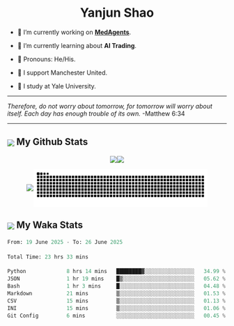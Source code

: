 

<h1 align="center">Yanjun Shao</h1>

- 🐒 I’m currently working on **[MedAgents](https://github.com/gersteinlab/MedAgents)**.

- 🦧 I’m currently learning about **AI Trading**.

- 🦍 Pronouns: He/His.

- 👹 I support Manchester United.

- 🐶 I study at Yale University.

---

<i> Therefore, do not worry about tomorrow, for tomorrow will worry about itself. Each day has enough trouble of its own. </i> -Matthew 6:34

---

<h2><img src="https://emojis.slackmojis.com/emojis/images/1579216111/7550/pikachu_wave.gif?1579216111" align="center" width="28" /> My Github Stats</h2>

<p align="center"><img align="center" src = "https://github-readme-stats.vercel.app/api?username=super-dainiu&show_icons=true&count_private=true&theme=tokyonight&hide=issues&line_height=30" width="400px"><img align="center" src = "https://github-readme-streak-stats.herokuapp.com/?user=super-dainiu&theme=tokyonight" width="400px"></p>

<p align="center"><img align="center" width="400px" src="https://github-readme-stats.vercel.app/api/top-langs/?username=super-dainiu&layout=compact&theme=tokyonight&hide=html,tex,jupyter%20notebook"><img align="center" width="400px" src="https://github.com/super-dainiu/super-dainiu/blob/output/github-contribution-grid-snake.svg"></p>

<h2><img src="https://emojis.slackmojis.com/emojis/images/1579216111/7550/pikachu_wave.gif?1579216111" align="center" width="28" /> My Waka Stats</h2>

<!--START_SECTION:waka-->

```python
From: 19 June 2025 - To: 26 June 2025

Total Time: 23 hrs 33 mins

Python             8 hrs 14 mins   ████████▓░░░░░░░░░░░░░░░░   34.99 %
JSON               1 hr 19 mins    █▒░░░░░░░░░░░░░░░░░░░░░░░   05.62 %
Bash               1 hr 3 mins     █░░░░░░░░░░░░░░░░░░░░░░░░   04.48 %
Markdown           21 mins         ▒░░░░░░░░░░░░░░░░░░░░░░░░   01.53 %
CSV                15 mins         ▒░░░░░░░░░░░░░░░░░░░░░░░░   01.13 %
INI                15 mins         ▒░░░░░░░░░░░░░░░░░░░░░░░░   01.06 %
Git Config         6 mins          ░░░░░░░░░░░░░░░░░░░░░░░░░   00.45 %
```

<!--END_SECTION:waka-->
